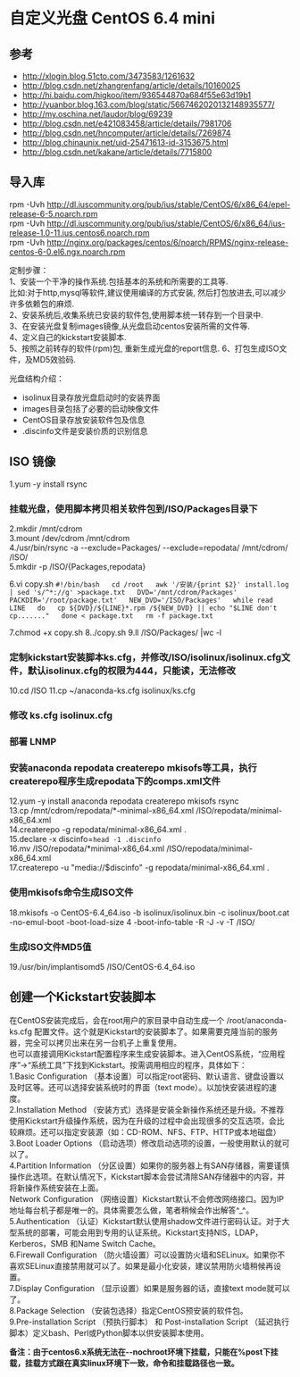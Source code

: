 # 自定义光盘 CentOS 6.4 mini

## 参考
* http://xlogin.blog.51cto.com/3473583/1261632
* http://blog.csdn.net/zhangrenfang/article/details/10160025
* http://hi.baidu.com/higkoo/item/936544870a684f55e63d19b1
* http://yuanbor.blog.163.com/blog/static/5667462020132148935577/
* http://my.oschina.net/laudor/blog/69239
* http://blog.csdn.net/e421083458/article/details/7981706
* http://blog.csdn.net/hncomputer/article/details/7269874
* http://blog.chinaunix.net/uid-25471613-id-3153675.html
* http://blog.csdn.net/kakane/article/details/7715800

## 导入库
rpm -Uvh http://dl.iuscommunity.org/pub/ius/stable/CentOS/6/x86_64/epel-release-6-5.noarch.rpm    
rpm -Uvh http://dl.iuscommunity.org/pub/ius/stable/CentOS/6/x86_64/ius-release-1.0-11.ius.centos6.noarch.rpm   
rpm -Uvh http://nginx.org/packages/centos/6/noarch/RPMS/nginx-release-centos-6-0.el6.ngx.noarch.rpm  

定制步骤：   
1、安装一个干净的操作系统.包括基本的系统和所需要的工具等.  
比如:对于http,mysql等软件,建议使用编译的方式安装, 然后打包放进去,可以减少许多依赖包的麻烦.  
2、安装系统后,收集系统已安装的软件包,使用脚本统一转存到一个目录中.   
3、在安装光盘复制images镜像,从光盘启动centos安装所需的文件等.   
4、定义自己的kickstart安装脚本.   
5、按照之前转存的软件(rpm)包, 重新生成光盘的report信息.
6、打包生成ISO文件，及MD5效验码.

光盘结构介绍：  
* isolinux目录存放光盘启动时的安装界面  
* images目录包括了必要的启动映像文件  
* CentOS目录存放安装软件包及信息  
* .discinfo文件是安装价质的识别信息  

## ISO 镜像
1.yum -y install rsync

### 挂载光盘，使用脚本拷贝相关软件包到/ISO/Packages目录下
2.mkdir /mnt/cdrom   
3.mount /dev/cdrom  /mnt/cdrom   
4./usr/bin/rsync -a --exclude=Packages/ --exclude=repodata/ /mnt/cdrom/  /ISO/   
5.mkdir -p /ISO/{Packages,repodata}  


6.vi copy.sh
`
#!/bin/bash  
cd /root  
awk '/安装/{print $2}' install.log | sed 's/^*://g' >package.txt  
DVD='/mnt/cdrom/Packages'   
PACKDIR='/root/package.txt'  
NEW_DVD='/ISO/Packages'  
while read LINE  
do  
cp ${DVD}/${LINE}*.rpm /${NEW_DVD} || echo "$LINE don't cp......."  
done < package.txt  
rm -f package.txt  
`

7.chmod +x copy.sh
8../copy.sh
9.ll /ISO/Packages/ |wc -l

### 定制kickstart安装脚本ks.cfg，并修改/ISO/isolinux/isolinux.cfg文件，默认isolinux.cfg的权限为444，只能读，无法修改
10.cd /ISO
11.cp ~/anaconda-ks.cfg isolinux/ks.cfg
### 修改 ks.cfg isolinux.cfg

### 部署 LNMP

### 安装anaconda repodata createrepo mkisofs等工具，执行createrepo程序生成repodata下的comps.xml文件
12.yum -y install anaconda repodata createrepo mkisofs rsync  
13.cp /mnt/cdrom/repodata/*-minimal-x86_64.xml  /ISO/repodata/minimal-x86_64.xml  
14.createrepo -g repodata/minimal-x86_64.xml .  
15.declare -x discinfo=`head -1 .discinfo`   
16.mv /ISO/repodata/*minimal-x86_64.xml  /ISO/repodata/minimal-x86_64.xml   
17.createrepo -u "media://$discinfo" -g repodata/minimal-x86_64.xml .  

### 使用mkisofs命令生成ISO文件
18.mkisofs -o CentOS-6.4_64.iso -b isolinux/isolinux.bin -c isolinux/boot.cat -no-emul-boot -boot-load-size 4 -boot-info-table -R -J -v -T /ISO/

### 生成ISO文件MD5值
19./usr/bin/implantisomd5 /ISO/CentOS-6.4_64.iso

## 创建一个Kickstart安装脚本

在CentOS安装完成后，会在root用户的家目录中自动生成一个 /root/anaconda-ks.cfg 配置文件。这个就是Kickstart的安装脚本了。如果需要克隆当前的服务器，完全可以拷贝出来在另一台机子上重复使用。   
也可以直接调用Kickstart配置程序来生成安装脚本。进入CentOS系统，“应用程序”->“系统工具”下找到Kickstart。按需调用相应的程序，具体如下：    
1.Basic Configuration （基本设置）可以指定root密码、默认语言、键盘设置以及时区等。还可以选择安装系统时的界面（text mode）。以加快安装进程的速度。    
2.Installation Method （安装方式）选择是安装全新操作系统还是升级。不推荐使用Kickstart升级操作系统，因为在升级的过程中会出现很多的交互选项，会比较麻烦。还可以指定安装源（如：CD-ROM、NFS、FTP、HTTP或本地磁盘）    
3.Boot Loader Options  （启动选项）修改启动选项的设置，一般使用默认的就可以了。   
4.Partition Information （分区设置）如果你的服务器上有SAN存储器，需要谨慎操作此选项。在默认情况下，Kickstart脚本会尝试清除SAN存储器中的内容，并将新操作系统安装在上面。    
Network Configuration （网络设置）Kickstart默认不会修改网络接口。因为IP地址每台机子都是唯一的。具体需要怎么做，笔者稍候会作出解答^_^。    
5.Authentication （认证）Kickstart默认使用shadow文件进行密码认证。对于大型系统的部署，可能会用到专用的认证系统。Kickstart支持NIS，LDAP，Kerberos，SMB 和Name Switch Cache。     
6.Firewall Configuration （防火墙设置）可以设置防火墙和SELinux。如果你不喜欢SELinux直接禁用就可以了。如果是最小化安装，建议禁用防火墙稍候再设置。     
7.Display Configuration （显示设置）如果是服务器的话，直接text mode就可以了。     
8.Package Selection （安装包选择）指定CentOS预安装的软件包。    
9.Pre-installation Script （预执行脚本） 和 Post-installation Script （延迟执行脚本）定义bash、Perl或Python脚本以供安装脚本使用。     

**备注：由于centos6.x系统无法在--nochroot环境下挂载，只能在%post下挂载，挂载方式跟在真实linux环境下一致，命令和挂载路径也一致。**   

